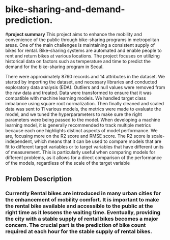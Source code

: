 # bike-sharing-and-demand-prediction.
#**project summary**
This project aims to enhance the mobility and convenience of the public through bike-sharing programs in metropolitan areas. One of the main challenges is maintaining a consistent supply of bikes for rental. Bike-sharing systems are automated and enable people to rent and return bikes at various locations. The project focuses on utilizing historical data on factors such as temperature and time to predict the demand for the bike-sharing program in Seoul.

There were approximately 8760 records and 14 attributes in the dataset.
We started by importing the dataset, and necessary libraries and conducted exploratory data analysis (EDA).
Outliers and null values were removed from the raw data and treated. Data were transformed to ensure that it was compatible with machine learning models.
We handled target class imbalance using square root normalization.
Then finally cleaned and scaled data was sent to 11 various models, the metrics were made to evaluate the model, and we tuned the hyperparameters to make sure the right parameters were being passed to the model.
When developing a machine learning model, it is generally recommended to track multiple metrics because each one highlights distinct aspects of model performance. We are, focusing more on the R2 score and RMSE score.
The R2 score is scale-independent, which means that it can be used to compare models that are fit to different target variables or to target variables that have different units of measurement. This is particularly useful when comparing models for different problems, as it allows for a direct comparison of the performance of the models, regardless of the scale of the target variable
## <b> Problem Description </b>

### Currently Rental bikes are introduced in many urban cities for the enhancement of mobility comfort. It is important to make the rental bike available and accessible to the public at the right time as it lessens the waiting time. Eventually, providing the city with a stable supply of rental bikes becomes a major concern. The crucial part is the prediction of bike count required at each hour for the stable supply of rental bikes.
